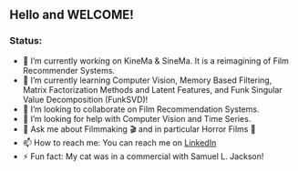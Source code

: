 ## Hello and WELCOME!

### Status:

- 🔭 I’m currently working on KineMa & SineMa. It is a reimagining of Film Recommender Systems.
- 🌱 I’m currently learning Computer Vision, Memory Based Filtering, Matrix Factorization Methods and Latent Features, and Funk Singular Value Decomposition (FunkSVD)!
- 👯 I’m looking to collaborate on Film Recommendation Systems.
- 🤔 I’m looking for help with Computer Vision and Time Series.
- 💬 Ask me about Filmmaking 🎬 and in particular Horror Films 🔪
- 📫 How to reach me: You can reach me on [LinkedIn](https://www.linkedin.com/in/samuelgarcia3/)
- ⚡ Fun fact: My cat was in a commercial with Samuel L. Jackson!
